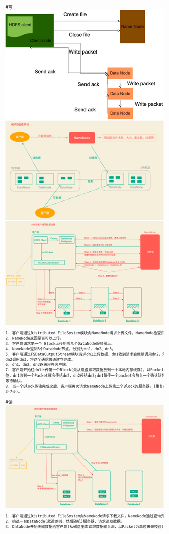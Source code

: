 #写
![](.z_01_hadoop_01_hdfs_读写_images/dc1d4b96.png)
![](.z_01_hadoop_01_hdfs_读写_images/72eb0143.png)
![](.z_01_hadoop_01_hdfs_读写_images/49b33e0e.png)
```asp
1. 客户端通过Distributed FileSystem模块向NameNode请求上传文件，NameNode检查目标文件 是否已存在，父目录是否存在。
2. NameNode返回是否可以上传。
3. 客户端请求第一个 Block上传到哪几个DataNode服务器上。
4. NameNode返回3个DataNode节点，分别为dn1、dn2、dn3。
5. 客户端通过FSDataOutputStream模块请求dn1上传数据，dn1收到请求会继续调用dn2，然后
dn2调用dn3，将这个通信管道建立完成。
6. dn1、dn2、dn3逐级应答客户端。
7. 客户端开始往dn1上传第一个Block(先从磁盘读取数据放到一个本地内存缓存)，以Packet为单
位，dn1收到一个Packet就会传给dn2，dn2传给dn3;dn1每传一个packet会放入一个确认队列
等待确认。
8. 当一个Block传输完成之后，客户端再次请求NameNode上传第二个Block的服务器。(重复执行
3-7步)。
```
#读
![](.z_01_hadoop_01_hdfs_读写_images/3f09252f.png)
```asp
1. 客户端通过Distributed FileSystem向NameNode请求下载文件，NameNode通过查询元数据， 找到文件块所在的DataNode地址。
2. 挑选一台DataNode(就近原则，然后随机)服务器，请求读取数据。
3. DataNode开始传输数据给客户端(从磁盘里面读取数据输入流，以Packet为单位来做校验)。 4. 客户端以Packet为单位接收，先在本地缓存，然后写入目标文件。
```
